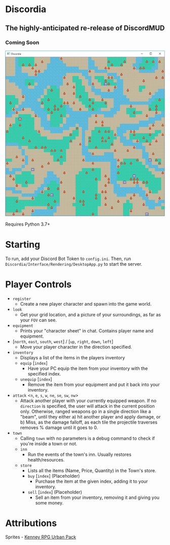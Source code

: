 # Discordia
## The highly-anticipated re-release of DiscordMUD
### Coming Soon

![Screenshot](screenshots/screen1.png)

Requires Python 3.7+

# Starting 

To run, add your Discord Bot Token to `config.ini`. Then, run `Discordia/Interface/Rendering/DesktopApp.py` to start the server.

# Player Controls

* `register`
    * Create a new player character and spawn into the game world.
* `look`
    * Get your grid location, and a picture of your surroundings, as far as your `FOV` can see.
* `equipment`
    * Prints your "character sheet" in chat. Contains player name and equipment.
* [`north`, `east`, `south`, `west`] / [`up`, `right`, `down`, `left`]
    * Move your player character in the direction specified. 
* `inventory`
    * Displays a list of the items in the players inventory
    * `equip` [`index`]
        * Have your PC equip the item from your inventory with the specified index. 
    * `unequip` [`index`]
        * Remove the item from your equipment and put it back into your inventory.
* `attack` <`n`, `e`, `s`, `w`, `ne`, `se`, `sw`, `nw`>
    * Attack another player with your currently equipped weapon. If no `direction` is specified, the user will attack
    in the current position only. Otherwise, ranged weapons go in a single direction like a "beam", until they either a)
    hit another player and apply damage, or b) Miss, as the damage falloff, as each tile the projectile traverses 
    removes % damage until it goes to 0. 
* `town`
    * Calling `town` with no parameters is a debug command to check if you're inside a town or not.
    * `inn`
        * Run the events of the town's inn. Usually restores health/resources. 
    * `store`
        * Lists all the items (Name, Price, Quantity) in the Town's store. 
        * `buy` [`index`] (Placeholder)
            * Purchase the item at the given index, adding it to your inventory.
        * `sell` [`index`] (Placeholder)
            * Sell an item from your inventory, removing it and giving you some money. 
            
# Attributions

Sprites - [Kenney RPG Urban Pack](https://kenney.nl/assets/rpg-urban-pack)